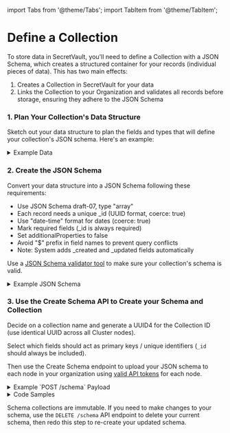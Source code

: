 import Tabs from '@theme/Tabs';
import TabItem from '@theme/TabItem';

# Define a Collection

To store data in SecretVault, you'll need to define a Collection with a JSON Schema, which creates a structured container for your records (individual pieces of data). This has two main effects:

1. Creates a Collection in SecretVault for your data
2. Links the Collection to your Organization and validates all records before storage, ensuring they adhere to the JSON Schema

### 1. Plan Your Collection's Data Structure

Sketch out your data structure to plan the fields and types that will define your collection's JSON schema. Here's an example:

<details>
<summary>Example Data</summary>

```json
service = Netflix //string
username = JohnDoe13 //string
password = p4$$worD //string
registred_at = 2022-01-01T00:00:00Z //datetime
```

</details>

### 2. Create the JSON Schema

Convert your data structure into a JSON Schema following these requirements:

- Use JSON Schema draft-07, type "array"
- Each record needs a unique \_id (UUID format, coerce: true)
- Use "date-time" format for dates (coerce: true)
- Mark required fields (\_id is always required)
- Set additionalProperties to false
- Avoid "$" prefix in field names to prevent query conflicts
- Note: System adds \_created and \_updated fields automatically

Use a [JSON Schema validator tool](https://www.jsonschemavalidator.net/) to make sure your collection's schema is valid.

<details>
<summary>Example JSON Schema</summary>

```json
{
  "$schema": "http://json-schema.org/draft-07/schema#",
  "type": "array",
  "items": {
    "type": "object",
    "properties": {
      "_id": {
        "type": "string",
        "format": "uuid",
        "coerce": true
      },
      "service": {
        "type": "string"
      },
      "username": {
        "type": "string"
      },
      "password": {
        "type": "string"
      },
      "registered_at": {
        "type": "string",
        "format": "date-time",
        "coerce": true
      }
    },
    "required": ["_id", "service", "username", "password", "registered_at"],
    "additionalProperties": false
  }
}
```

</details>

### 3. Use the Create Schema API to Create your Schema and Collection

Decide on a collection name and generate a UUID4 for the Collection ID (use identical UUID across all Cluster nodes).

Select which fields should act as primary keys / unique identifiers (`_id` should always be included).

Then use the Create Schema endpoint to upload your JSON schema to each node in your organization using [valid API tokens](/build/secretVault-secretDataAnalytics/generate-tokens) for each node.

<details>
<summary>Example `POST /schema` Payload</summary>

```json
{
  "_id": "9b22147f-d6d5-40f1-927d-96c08XXXXXXXX",
  "name": "My services",
  "keys": ["_id"],
  "schema": {
    "$schema": "http://json-schema.org/draft-07/schema#",
    "type": "array",
    "items": {
      "type": "object",
      "properties": {
        "_id": {
          "type": "string",
          "format": "uuid",
          "coerce": true
        },
        "service": {
          "type": "string"
        },
        "username": {
          "type": "string"
        },
        "password": {
          "type": "string"
        },
        "registered_at": {
          "type": "string",
          "format": "date-time",
          "coerce": true
        }
      },
      "required": ["_id", "service", "username", "password", "registered_at"],
      "additionalProperties": false
    }
  }
}
```

</details>

<details>
<summary>Code Samples</summary>

<Tabs>
  <TabItem value="python" label="Python">

```python reference showGithubLink
https://github.com/NillionNetwork/blind-module-examples/blob/main/nildb/secretvault_python/nildb_api.py#L88-L111
```
```python reference showGithubLink
https://github.com/NillionNetwork/blind-module-examples/blob/main/nildb/secretvault_python/define_collection.py#L12-L38
```
</TabItem>
<TabItem value="typescript" label="TypeScript">

```TypeScript
// coming soon
```

</TabItem> 
<TabItem value="wrapper" label="JavaScript (with wrapper)">

### Install nillion-sv-wrappers

```bash
npm i nillion-sv-wrappers
```

### Run the createSchema script

```bash
node createSchema.js
```

<Tabs>
  <TabItem value="createSchema" label="createSchema.js">
```javascript reference showGithubLink
https://github.com/NillionNetwork/nillion-sv-wrappers/blob/main/examples/createSchema.js
```
</TabItem>
  <TabItem value="orgConfig" label="orgConfig.js">
```javascript reference showGithubLink
https://github.com/NillionNetwork/nillion-sv-wrappers/blob/main/examples/orgConfig.js
```
</TabItem>
</Tabs>

</TabItem> 

</Tabs>
</details>

Schema collections are immutable. If you need to make changes to your schema, use the `DELETE /schema` API endpoint to delete your current schema, then redo this step to re-create your updated schema.
